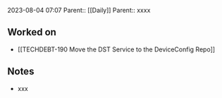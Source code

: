 2023-08-04 07:07
Parent:: [[Daily]] 
Parent:: xxxx





## Worked on

- [[TECHDEBT-190 Move the DST Service to the DeviceConfig Repo]]

## Notes

- xxx






